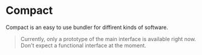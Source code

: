 # Compact
Compact is an easy to use bundler for diffirent kinds of software.
> Currently, only a prototype of the main interface is available right now.
> Don't expect a functional interface at the moment.

